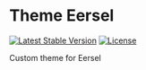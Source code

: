 Theme Eersel
============

[![Latest Stable Version](https://poser.pugx.org/pleio/theme_eersel/v/stable.svg)](https://packagist.org/packages/pleio/theme_eersel)
[![License](https://poser.pugx.org/pleio/theme_eersel/license.svg)](https://packagist.org/packages/pleio/theme_eersel)

Custom theme for Eersel
